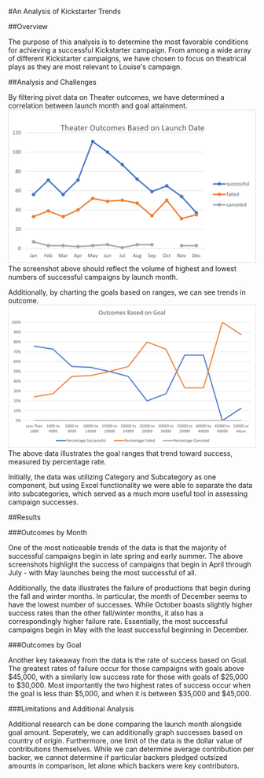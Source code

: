 #An Analysis of Kickstarter Trends

##Overview

The purpose of this analysis is to determine the most favorable conditions for achieving a successful Kickstarter campaign.
From among a wide array of different Kickstarter campaigns, we have chosen to focus on theatrical plays as they are most relevant to Louise's campaign.


##Analysis and Challenges

By filtering pivot data on Theater outcomes, we have determined a correlation between launch month and goal attainment.
![](Resources/Theater_Outcomes_vs_Launch.png)
The screenshot above should reflect the volume of highest and lowest numbers of successful campaigns by launch month.

Additionally, by charting the goals based on ranges, we can see trends in outcome.
![](Resources/Outcomes_vs_Goals.png)
The above data illustrates the goal ranges that trend toward success, measured by percentage rate.

Initially, the data was utilizing Category and Subcategory as one component, but using Excel functionality we were able to 
separate the data into subcategories, which served as a much more useful tool in assessing campaign successes.


##Results

###Outcomes by Month

One of the most noticeable trends of the data is that the majority of successful campaigns begin in late spring and early summer.
The above screenshots highlight the success of campaigns that begin in April through July - with May launches being the most successful of all.

Additionally, the data illustrates the failure of productions that begin during the fall and winter months.  In particular, the month of December 
seems to have the lowest number of successes.  While October boasts slightly higher success rates than the other fall/winter months, it also has 
a correspondingly higher failure rate.  Essentially, the most successful campaigns begin in May with the least successful beginning in December.

###Outcomes by Goal

Another key takeaway from the data is the rate of success based on Goal.  The greatest rates of failure occur for those campaigns
 with goals above $45,000, with a similarly low success rate for those with goals of $25,000 to $30,000.  Most importantly the two highest rates
 of success occur when the goal is less than $5,000, and when it is between $35,000 and $45,000.

###Limitations and Additional Analysis

Additional research can be done comparing the launch month alongside goal amount.  Seperately, we can additionally graph successes based on country of origin.
Furthermore, one limit of the data is the dollar value of contributions themselves.  While we can determine average contribution per backer, we cannot determine if particular backers 
pledged outsized amounts in comparison, let alone which backers were key contributors.